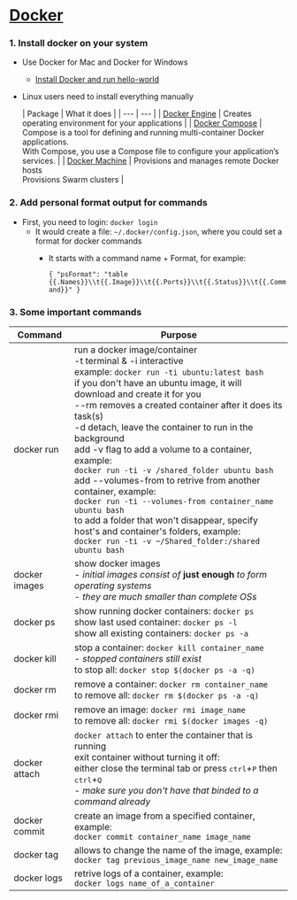 # [Docker](https://www.docker.com/)

### 1. Install docker on your system
- Use Docker for Mac and Docker for Windows
  - [Install Docker and run hello-world](https://docs.docker.com/engine/getstarted/step_one/#step-1-get-docker)

- Linux users need to install everything manually

  | Package | What it does |
| --- | --- |
| [Docker Engine](https://docs.docker.com/engine/installation/) | Creates operating environment for your applications |
| [Docker Compose](https://docs.docker.com/compose/install/)    | Compose is a tool for defining and running multi-container Docker applications. <br> With Compose, you use a Compose file to configure your application’s services.  |
| [Docker Machine](https://docs.docker.com/machine/install-machine/) | Provisions and manages remote Docker hosts <br> Provisions Swarm clusters |

### 2. Add personal format output for commands
- First, you need to login: `docker login`
  - It would create a file: `~/.docker/config.json`, where you could set a format for docker commands
    - It starts with a command name + Format, for example:
    
      `{
  "psFormat": "table {{.Names}}\\t{{.Image}}\\t{{.Ports}}\\t{{.Status}}\\t{{.Command}}"
}`

### 3. Some important commands

|Command|Purpose|
|---------|---|
|docker run | run a docker image/container<br>-t terminal & -i interactive<br>example: `docker run -ti ubuntu:latest bash`<br>if you don't have an ubuntu image, it will download and create it for you<br>--rm removes a created container after it does its task(s)<br>-d detach, leave the container to run in the background<br>add -v flag to add a volume to a container, example:<br>`docker run -ti -v /shared_folder ubuntu bash`<br>add --volumes-from to retrive from another container, example:<br>`docker run -ti --volumes-from container_name ubuntu bash`<br>to add a folder that won't disappear, specify host's and container's folders, example:<br>`docker run -ti -v ~/Shared_folder:/shared ubuntu bash`|
|docker images| show docker images<br>- *initial images consist of* **just enough** *to form operating systems*<br>- *they are much smaller than complete OSs* |
|docker ps |show running docker containers: `docker ps`<br>show last used container: `docker ps -l`<br>show all existing containers: `docker ps -a` |
|docker kill| stop a container: `docker kill container_name`<br>- _stopped containers still exist_<br>to stop all: `docker stop $(docker ps -a -q)`|
|docker rm| remove a container: `docker rm container_name`<br>to remove all: `docker rm $(docker ps -a -q)`|
|docker rmi| remove an image: `docker rmi image_name`<br>to remove all: `docker rmi $(docker images -q)`|
|docker attach |`docker attach` to enter the container that is running<br>exit container without turning it off:<br>either close the terminal tab or press <kbd>ctrl</kbd>+<kbd>P</kbd> then <kbd>ctrl</kbd>+<kbd>Q</kbd><br>- _make sure you don't have that binded to a command already_|
|docker commit| create an image from a specified container, example:<br>`docker commit container_name image_name`|
|docker tag| allows to change the name of the image, example:<br> `docker tag previous_image_name new_image_name`|
|docker logs| retrive logs of a container, example:<br>`docker logs name_of_a_container`|
